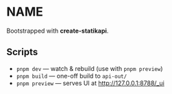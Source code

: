 # **NAME**

Bootstrapped with **create-statikapi**.

## Scripts

- `pnpm dev` — watch & rebuild (use with `pnpm preview`)
- `pnpm build` — one-off build to `api-out/`
- `pnpm preview` — serves UI at http://127.0.0.1:8788/_ui
